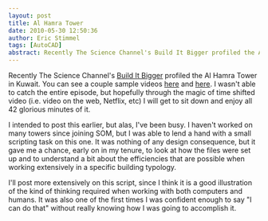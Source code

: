 ```yaml
---
layout: post
title: Al Hamra Tower
date: 2010-05-30 12:50:36
author: Eric Stimmel
tags: [AutoCAD]
abstract: Recently The Science Channel's Build It Bigger profiled the Al Hamra Tower in Kuwait...
---
```


Recently The Science Channel's [Build It Bigger][] profiled the Al Hamra Tower in Kuwait. You can see a couple sample videos [here][] and [here][1]. I wasn't able to catch the entire episode, but hopefully through the magic of time shifted video (i.e. video on the web, Netflix, etc) I will get to sit down and enjoy all 42 glorious minutes of it. 

I intended to post this earlier, but alas, I've been busy. I haven't worked on many towers since joining SOM, but I was able to lend a hand with a small scripting task on this one. It was nothing of any design consequence, but it gave me a chance, early on in my tenure, to look at how the files were set up and to understand a bit about the efficiencies that are possible when working extensively in a specific building typology. 

I'll post more extensively on this script, since I think it is a good illustration of the kind of thinking required when working with both computers and humans. It was also one of the first times I was confident enough to say "I can do that" without really knowing how I was going to accomplish it.

  [Build It Bigger]: http://science.discovery.com/videos/build-it-bigger/
  [here]: http://science.discovery.com/videos/build-it-bigger-season-4-design-of-al-hamra.html
  [1]: http://science.discovery.com/videos/build-it-bigger-season-4-the-al-hamra-tower.html

